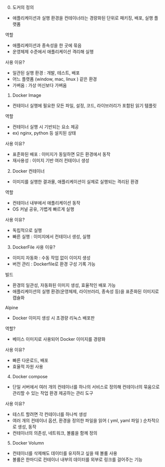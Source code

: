 0.  도커의 정의

- 애플리케이션과 실행 환경을 컨테이너라는 경량화된 단위로 패키징, 배포, 실행 플랫폼

역할

- 애플리케이션과 종속성을 한 곳에 묶음
- 운영체제 수준에서 애플리케이션 격리해 실행

사용 이유?

- 일관된 실행 환경 : 개발, 테스트, 배포
- 어느 플랫폼 (window, mac, linux ) 같은 환경
- 가벼움 : 가상 머신보다 가벼움

1.  Docker Image

- 컨테이너 실행에 필요한 모든 파일, 설정, 코드, 라이브러리가 포함된 읽기 템플릿

역할

- 컨테이너 실행 시 기반되는 요소 제공
- ex) nginx, python 등 설치된 상태

사용 이유?

- 표준화된 배포 : 이미지가 동일하면 모든 환경에서 동작
- 재사용성 : 이미지 기반 여러 컨테이너 생성

2.  Docker 컨테이너

- 이미지를 실행한 결과물, 애플리케이션이 실제로 실행되는 격리된 환경

역할

- 컨테이너 내부에서 애플리케이션 동작
- OS 커널 공유, 가볍게 빠르게 실행

사용 이유?

- 독립적으로 실행
- 빠른 실행 : 이미지에서 컨테이너 생성, 실행

3.  DockerFile
    사용 이유?

- 이미지 자동화 : 수동 작업 없이 이미지 생성
- 버전 관리 : Dockerfile로 환경 구성 기록 가능

빌드

- 환경의 일관성, 자동화된 이미지 생성, 효율적인 배포 가능
- 애플리케이션의 실행 환경(운영체제, 라이브러리, 종속성 등)을 표준화된 이미지로 캡슐화

Alpine

- Docker 이미지 생성 시 초경량 리눅스 배포판

역할?

- 베이스 이미지로 사용되어 Docker 이미지를 경량화

사용 이유?

- 빠른 다운로드, 배포
- 효율적 자원 사용

4.  Docker compose

- 단일 서버에서 여러 개의 컨테이너를 하나의 서비스로 정의해 컨테이너의 묶움으로 관리할 수 있는 작업 환경 제공하는 관리 도구

사용 이유?

- 테스트 할려면 각 컨테이너를 하나씩 생성
- 여러 개의 컨테이너 옵션, 환경을 정의한 파일을 읽어 ( yml, yaml 파일 ) 순차적으로 생성, 동작
- 컨테이너의 의존성, 네트워크, 볼륨을 함께 정의

5.  Docker Volumn

- 컨테이너를 삭제해도 데이터를 유지하고 싶을 때 볼륨 사용
- 볼륨은 한마디로 컨테이너 내부의 데이터를 외부로 링크를 걸어주는 기능
